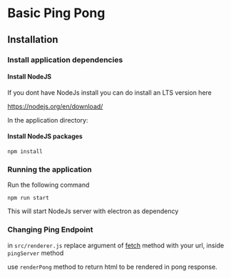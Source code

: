# Basic Ping Pong

## Installation

### Install application dependencies

#### Install NodeJS

If you dont have NodeJs install you can do install an LTS version here

https://nodejs.org/en/download/

In the application directory:

#### Install NodeJS packages

```shell script
npm install
```

### Running the application

Run the following command

```shell script
npm run start
```

This will start NodeJs server with electron as dependency


### Changing Ping Endpoint

in `src/renderer.js` replace argument of [fetch](https://developer.mozilla.org/en-US/docs/Web/API/Fetch_API/Using_Fetch) method with your url, inside `pingServer` method

use `renderPong` method to return html to be rendered in pong response.
